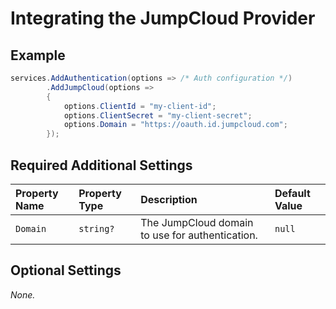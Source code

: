 # Integrating the JumpCloud Provider

## Example

```csharp
services.AddAuthentication(options => /* Auth configuration */)
        .AddJumpCloud(options =>
        {
            options.ClientId = "my-client-id";
            options.ClientSecret = "my-client-secret";
            options.Domain = "https://oauth.id.jumpcloud.com";
        });
```

## Required Additional Settings

| Property Name | Property Type | Description | Default Value |
|:--|:--|:--|:--|
| `Domain` | `string?` | The JumpCloud domain to use for authentication. | `null` |

## Optional Settings

_None._
